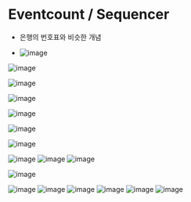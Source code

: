 <h1> Eventcount / Sequencer </h1>

- 은행의 번호표와 비슷한 개념

- ![image](https://github.com/youbeen2798/Deep-CS-study_for_interview/assets/62228401/7bf9a95c-ecf9-4686-87ac-8f916a84aa2a)

![image](https://github.com/youbeen2798/Deep-CS-study_for_interview/assets/62228401/c49d29dc-65cb-45b3-88a3-2c9d5d773880)

![image](https://github.com/youbeen2798/Deep-CS-study_for_interview/assets/62228401/9f215463-c2ee-4ea9-88ae-d75d49b19d3e)

![image](https://github.com/youbeen2798/Deep-CS-study_for_interview/assets/62228401/1ed4dd4b-720d-4389-9d49-1cf392a5e6fd)

![image](https://github.com/youbeen2798/Deep-CS-study_for_interview/assets/62228401/f91abe98-517b-44d9-a2b4-ee43b756f079)

![image](https://github.com/youbeen2798/Deep-CS-study_for_interview/assets/62228401/d1630c88-9278-4297-9e11-294ff2dea7ce)

![image](https://github.com/youbeen2798/Deep-CS-study_for_interview/assets/62228401/d37ccdf9-ddb7-49f0-8540-ef134b7522ca)

![image](https://github.com/youbeen2798/Deep-CS-study_for_interview/assets/62228401/ad553a1e-4537-489e-a067-5a0030dfb2d0)
![image](https://github.com/youbeen2798/Deep-CS-study_for_interview/assets/62228401/424d5583-be11-4e80-8abf-084294266b61)
![image](https://github.com/youbeen2798/Deep-CS-study_for_interview/assets/62228401/08aea9c9-910c-4ecf-9114-ef6ac7c71a2c)

![image](https://github.com/youbeen2798/Deep-CS-study_for_interview/assets/62228401/8fa78f00-ba48-40e0-b8b0-94959c1631da)

![image](https://github.com/youbeen2798/Deep-CS-study_for_interview/assets/62228401/c8f07065-ad63-450b-90e5-8e959522ed56)
![image](https://github.com/youbeen2798/Deep-CS-study_for_interview/assets/62228401/5fb7cd4d-e587-4fe2-a14c-ccad08b7626f)
![image](https://github.com/youbeen2798/Deep-CS-study_for_interview/assets/62228401/0279cc5c-bc44-4328-9858-e2b689c373ab)
![image](https://github.com/youbeen2798/Deep-CS-study_for_interview/assets/62228401/28df7c19-fc35-4fb1-80e8-2943e9fc7ad7)
![image](https://github.com/youbeen2798/Deep-CS-study_for_interview/assets/62228401/943f883e-ef6b-4da1-856b-50ae1b7fbd11)
![image](https://github.com/youbeen2798/Deep-CS-study_for_interview/assets/62228401/c2162a56-e531-4ac0-8c32-f43e866df653)
